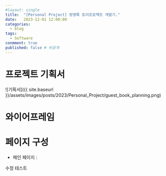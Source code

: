 ```yaml
---
#layout: single
title:	"[Personal Project] 방명록 토이프로젝트 개발기."
date:	2023-12-01 12:00:00
categories:
  - blog
tags:
  - Software
conmment: true
published: false # 비공개
---
```


# 프로젝트 기획서
![기획서]({{ site.baseurl }}/assets/images/posts/2023/Personal_Project/guest_book_planning.png)

# 와이어프레임

# 페이지 구성

- 메인 페이지 :

수정 테스트 